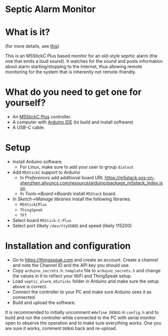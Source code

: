 # Septic Alarm Monitor #

# What is it?

(for more details, see [this](https://belikoff.net/arduino-septic-alarm-monitoring/))

This is an M5StickC Plus based monitor for an old-style seprtic alarm (the one that emits a loud sound). It watches for the sound and posts information about alarm starting/stopping to the Internet, thus allowing remote monitoring for the system that is inherently not remote-friendly.

# What do you need to get one for yourself?

* An [M5StickC Plus](https://shop.m5stack.com/products/m5stickc-plus-esp32-pico-mini-iot-development-kit) controller.
* A computer with [Arduino IDE](https://www.arduino.cc/en/software) (to build and install software)
* A USB-C cable.

# Setup

* Install Arduino software.
  * For Linux, make sure to add your user to group `dialout`
* Add `M5StickC` support to Arduino
  * In _Preferences_ add additional board URL <https://m5stack.oss-cn-shenzhen.aliyuncs.com/resource/arduino/package_m5stack_index.json>
  * In _Tools->Board->Boards_ install `M5Stack` board.
* In _Sketch->Manage libraries_ install the following libraries:
  * `M5StickCPlus`
  * `ThingSpeak`
  * `TFT`
* Select board `M5Stick-C-Plus`
* Select port (likely `/dev/ttyUSB0`) and speed (likely 115200)

# Installation and configuration

* Go to <https://thingspeak.com> and create an account. Create a _channel_ and note the Channel ID and the API key you should use.
* Copy `arduino_secrets.h.template` file to `arduino_secrets.h` and change the values in it to reflect your WiFi and ThingSpeak setup.
* Load `septic_alarm_m5stickc` folder in Arduino and make sure the setup above is correct.
* Connect the controller to your PC and make sure Arduino sees it as connected.
* Build and upload the software.

It is recommended to initially uncomment `#define DEBUG` in `config.h` and to build and run the controller while connected to the PC with serial monitor open to observe the operation and to make sure everything works. One you are sure it works, comment `DEBUG` back and re-upload.
